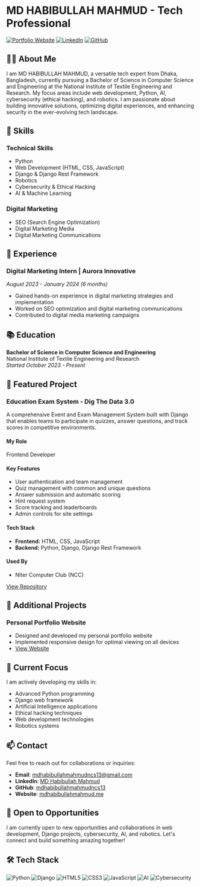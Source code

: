# MD HABIBULLAH MAHMUD - Tech Professional

[![Portfolio Website](https://img.shields.io/badge/Visit-Portfolio-blue)](https://www.mdhabibullahmahmud.me/)
[![LinkedIn](https://img.shields.io/badge/LinkedIn-Connect-0077B5)](https://www.linkedin.com/in/md-habibullah-mahmud-3820382a9/)
[![GitHub](https://img.shields.io/badge/GitHub-Follow-181717)](https://github.com/mdhabibullahmahmudncs13)

## 👨‍💻 About Me

I am MD HABIBULLAH MAHMUD, a versatile tech expert from Dhaka, Bangladesh, currently pursuing a Bachelor of Science in Computer Science and Engineering at the National Institute of Textile Engineering and Research. My focus areas include web development, Python, AI, cybersecurity (ethical hacking), and robotics. I am passionate about building innovative solutions, optimizing digital experiences, and enhancing security in the ever-evolving tech landscape.

## 🚀 Skills

### Technical Skills
- Python
- Web Development (HTML, CSS, JavaScript)
- Django & Django Rest Framework
- Robotics
- Cybersecurity & Ethical Hacking
- AI & Machine Learning

### Digital Marketing
- SEO (Search Engine Optimization)
- Digital Marketing Media
- Digital Marketing Communications

## 💼 Experience

### Digital Marketing Intern | Aurora Innovative
*August 2023 - January 2024 (6 months)*
- Gained hands-on experience in digital marketing strategies and implementation
- Worked on SEO optimization and digital marketing communications
- Contributed to digital media marketing campaigns

## 📚 Education

**Bachelor of Science in Computer Science and Engineering**  
National Institute of Textile Engineering and Research  
*Started October 2023 - Present*

## 🌟 Featured Project

### Education Exam System - Dig The Data 3.0

A comprehensive Event and Exam Management System built with Django that enables teams to participate in quizzes, answer questions, and track scores in competitive environments.

#### My Role
Frontend Developer

#### Key Features
- User authentication and team management
- Quiz management with common and unique questions
- Answer submission and automatic scoring
- Hint request system
- Score tracking and leaderboards
- Admin controls for site settings

#### Tech Stack
- **Frontend:** HTML, CSS, JavaScript
- **Backend:** Python, Django, Django Rest Framework

#### Used By
- NIter Computer Club (NCC)

[View Repository](https://github.com/mdhabibullahmahmudncs13/education-exam-system)

## 🧩 Additional Projects

### Personal Portfolio Website
- Designed and developed my personal portfolio website
- Implemented responsive design for optimal viewing on all devices
- [View Website](https://www.mdhabibullahmahmud.me/)

<!-- Add more projects as needed -->

## 🔧 Current Focus

I am actively developing my skills in:
- Advanced Python programming
- Django web framework
- Artificial Intelligence applications
- Ethical hacking techniques
- Web development technologies
- Robotics systems

## 📫 Contact

Feel free to reach out for collaborations or inquiries:

- **Email**: mdhabibullahmahmudncs13@gmail.com
- **LinkedIn**: [MD Habibullah Mahmud](https://www.linkedin.com/in/md-habibullah-mahmud-3820382a9/)
- **GitHub**: [mdhabibullahmahmudncs13](https://github.com/mdhabibullahmahmudncs13)
- **Website**: [mdhabibullahmahmud.me](https://www.mdhabibullahmahmud.me/)

## 🤝 Open to Opportunities

I am currently open to new opportunities and collaborations in web development, Django projects, cybersecurity, AI, and robotics. Let's connect and build something amazing together!

## 🛠️ Tech Stack

![Python](https://img.shields.io/badge/-Python-3776AB?style=flat&logo=python&logoColor=white)
![Django](https://img.shields.io/badge/-Django-092E20?style=flat&logo=django&logoColor=white)
![HTML5](https://img.shields.io/badge/-HTML5-E34F26?style=flat&logo=html5&logoColor=white)
![CSS3](https://img.shields.io/badge/-CSS3-1572B6?style=flat&logo=css3&logoColor=white)
![JavaScript](https://img.shields.io/badge/-JavaScript-F7DF1E?style=flat&logo=javascript&logoColor=black)
![AI](https://img.shields.io/badge/-AI-0078D7?style=flat&logo=adobeillustrator&logoColor=white)
![Cybersecurity](https://img.shields.io/badge/-Cybersecurity-276DC3?style=flat&logo=shieldsdotio&logoColor=white)
